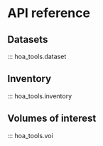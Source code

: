 # API reference

## Datasets

::: hoa_tools.dataset

## Inventory

::: hoa_tools.inventory

## Volumes of interest

::: hoa_tools.voi
